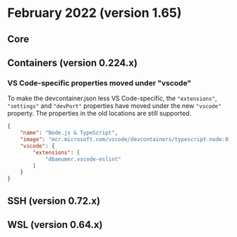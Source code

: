 # February 2022 (version 1.65)

## Core

## Containers (version 0.224.x)

### VS Code-specific properties moved under "vscode"

To make the devcontainer.json less VS Code-specific, the `"extensions"`, `"settings"` and `"devPort"` properties have moved under the new `"vscode"` property. The properties in the old locations are still supported.
```json
{
	"name": "Node.js & TypeScript",
	"image": "mcr.microsoft.com/vscode/devcontainers/typescript-node:0-16-bullseye",
	"vscode": {
		"extensions": [
			"dbaeumer.vscode-eslint"
		]
	}
}
```

## SSH (version 0.72.x)

## WSL (version 0.64.x)

